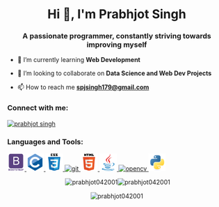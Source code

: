 <h1 align="center">Hi 👋, I'm Prabhjot Singh</h1>
<h3 align="center">A passionate programmer, constantly striving towards improving myself</h3>

- 🌱 I’m currently learning **Web Development**

- 👯 I’m looking to collaborate on **Data Science and Web Dev Projects**

- 📫 How to reach me **spjsingh179@gmail.com**

<h3 align="left">Connect with me:</h3>
<p align="left">
<a href="https://linkedin.com/in/prabhjot singh" target="blank"><img align="center" src="https://raw.githubusercontent.com/rahuldkjain/github-profile-readme-generator/master/src/images/icons/Social/linked-in-alt.svg" alt="prabhjot singh" height="30" width="40" /></a>
</p>

<h3 align="left">Languages and Tools:</h3>
<p align="left"> <a href="https://getbootstrap.com" target="_blank"> <img src="https://raw.githubusercontent.com/devicons/devicon/master/icons/bootstrap/bootstrap-plain-wordmark.svg" alt="bootstrap" width="40" height="40"/> </a> <a href="https://www.cprogramming.com/" target="_blank"> <img src="https://raw.githubusercontent.com/devicons/devicon/master/icons/c/c-original.svg" alt="c" width="40" height="40"/> </a> <a href="https://www.w3schools.com/css/" target="_blank"> <img src="https://raw.githubusercontent.com/devicons/devicon/master/icons/css3/css3-original-wordmark.svg" alt="css3" width="40" height="40"/> </a> <a href="https://git-scm.com/" target="_blank"> <img src="https://www.vectorlogo.zone/logos/git-scm/git-scm-icon.svg" alt="git" width="40" height="40"/> </a> <a href="https://www.w3.org/html/" target="_blank"> <img src="https://raw.githubusercontent.com/devicons/devicon/master/icons/html5/html5-original-wordmark.svg" alt="html5" width="40" height="40"/> </a> <a href="https://www.java.com" target="_blank"> <img src="https://raw.githubusercontent.com/devicons/devicon/master/icons/java/java-original.svg" alt="java" width="40" height="40"/> </a> <a href="https://opencv.org/" target="_blank"> <img src="https://www.vectorlogo.zone/logos/opencv/opencv-icon.svg" alt="opencv" width="40" height="40"/> </a> <a href="https://www.python.org" target="_blank"> <img src="https://raw.githubusercontent.com/devicons/devicon/master/icons/python/python-original.svg" alt="python" width="40" height="40"/> </a> </p>


<p align="center">&nbsp;<img width="480" src="https://github-readme-stats.vercel.app/api?username=prabhjot042001&theme=tokyonight&show_icons=true&locale=en" alt="prabhjot042001" /><img width="480" src="https://github-readme-streak-stats.herokuapp.com/?user=prabhjot042001&theme=tokyonight&show_icons=true&locale=en" alt="prabhjot042001" /></p>
<p align="center"><img align="center" src="https://github-readme-stats.vercel.app/api/top-langs?username=prabhjot042001&theme=tokyonight&show_icons=true&locale=en&layout=compact" alt="prabhjot042001" /></p>


